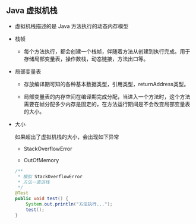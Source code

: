 ## Java 虚拟机栈

* 虚拟机栈描述的是 Java 方法执行的动态内存模型

* 栈帧
	
	* 每个方法执行，都会创建一个栈帧，伴随着方法从创建到执行完成。用于存储局部变量表，操作数栈，动态链接，方法出口等。

* 局部变量表
	
	* 存放编译期可知的各种基本数据类型，引用类型，returnAddress类型。

	* 局部变量表的内存空间在编译期完成分配，当进入一个方法时，这个方法需要在帧分配多少内存是固定的，在方法运行期间是不会改变局部变量表的大小。

* 大小
	
	如果超出了虚拟机栈的大小，会出现如下异常

	* StackOverflowError

	* OutOfMemory

	```java
	/**
     * 模拟 StackOverflowError
     * 方法一直进栈
     */
    @Test
    public void test() {
        System.out.println("方法执行...");
        test();
    }
	```